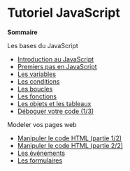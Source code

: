 # Tutoriel JavaScript

**Sommaire**

Les bases du JavaScript
- [Introduction au JavaScript](diapos/introduction.md)
- [Premiers pas en JavaScript](diapos/premiersPas.md)
- [Les variables](diapos/lesVariables.md)
- [Les conditions](diapos/lesConditions.md)
- [Les boucles](diapos/lesBoucles.md)
- [Les fonctions](diapos/lesFonctions.md)
- [Les objets et les tableaux](diapos/lesObjetsEtLesTableaux.md)
- [Déboguer votre code (1/3)](diapos/deboguer1sur3.md)

Modeler vos pages web
- [Manipuler le code HTML (partie 1/2)](diapos/manipulerLeCodeHtml1.md)
- [Manipuler le code HTML (partie 2/2)](diapos/manipulerLeCodeHtml2.md)
- [Les événements](diapos/lesEvenements.md)
- [Les formulaires](diapos/lesFormulaires.md)
